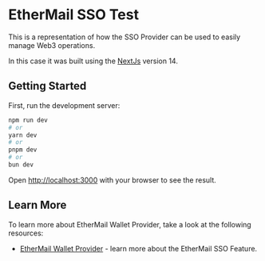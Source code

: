 # EtherMail SSO Test

This is a representation of how the SSO Provider can be used to easily manage Web3 operations.

In this case it was built using the [NextJs](https://nextjs.org/) version 14.

## Getting Started

First, run the development server:

```bash
npm run dev
# or
yarn dev
# or
pnpm dev
# or
bun dev
```

Open [http://localhost:3000](http://localhost:3000) with your browser to see the result.

## Learn More

To learn more about EtherMail Wallet Provider, take a look at the following resources:

- [EtherMail Wallet Provider](https://github.com/Ethersuite/ethermail-wallet-provider) - learn more about the EtherMail SSO Feature.